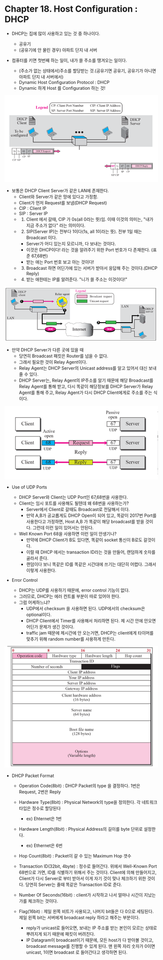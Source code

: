 # Chapter 18. Host Configuration : DHCP

+ DHCP는 집에 많이 사용하고 있는 것 중 하나이다.
  - 공유기
  - (공유기에 안 물린 경우) 아파트 단지 내 서버

+ 컴퓨터를 키면 첫번째 하는 일이, 내가 쓸 주소를 땡겨오는 일이다.
  - (주소가 없는 상태에서)주소를 할당받는 것.(공유기면 공유기, 공유기가 아니면 아파트 단지 내 서버에서)
  - Dynamic Host Configuration Protocol : DHCP
  - Dynamic 하게 Host 를 Configuration 하는 것!

<img src="images/CompNetwork_Ch18_1.png"/>

+ 보통은 DHCP Client Server가 같은 LAN에 존재한다. 
  - Client와 Server가 같은 망에 있다고 가정함. 
  - Client가 먼저 Request를 보냄(DHCP Request)
  - CIP : Client IP
  - SIP : Server IP
  - 1. Client 에서 갈때, CIP 가 0s(all 0라는 뜻)임. 이때 이것의 의미는, "내가 지금 주소가 없다" 라는 의미이다.
  - 2. SIP(Server IP)는 전부다 1이다(1s, all 1이라는 뜻). 전부 1일 때는 Broadcast 이다. 
    - Server가 어디 있는지 모르니까, 다 보내는 것이다.
    - 이것은 DHCP이다! 라는 것을 알려주기 위한 Port 번호가 다 존재한다. (표준 67,68번)
    - 받는 애는 Port 번호 보고 아는 것이다!
  - 3. Broadcast 하면 어딘가에 있는 서버가 받아서 응답해 주는 것이다.(DHCP Reply)
  - 4. 받는 애한테는 IP를 알려준다. "니가 쓸 주소는 이것이다!"  
  
<img src="images/CompNetwork_Ch18_2.png"/>  
  
+ 만약 DHCP Server가 다른 곳에 있을 때
  - 당연히 Broadcast 패킷은 Router를 넘을 수 없다. 
  - 그래서 필요한 것이 Relay Agent이다. 
  - Relay Agent는 DHCP Server의 Unicast address를 알고 있어서 대신 보내줄 수 있다. 
  - DHCP Server는, Relay Agent의 IP주소를 알기 때문에 해당 Broadcast를 Relay Agent를 통해 받고, 다시 똑같이 해당정보를 DHCP Server가 Relay Agent를 통해 주고, Relay Agent가 다시 DHCP Client에게로 주소를 주는 식이다.
  
<img src="images/CompNetwork_Ch18_3.png"/>   
  
+ Use of UDP Ports
  - DHCP Server와 Client는 UDP Port인 67,68번을 사용한다. 
  - Client는 임시 포트를 사용해도 될텐데 왜 68번을 사용하는가?
    - Server에서 Client로 갈때도 Broadcast로 전달해서 이다. 
    - 만약 A,B가 공교롭게도 DHCP Open이 되어 있고, 똑같이 2017번 Port를 사용한다고 가정하면, Host A,B 가 똑같이 해당 broadcast를 받을 것이다. 그런데 이런 일이 있어서는 안된다. 
  - Well Known Port 68을 사용하면 이런 일이 안생기나?
    - 만약에 DHCP Client가 B도 있다면, 똑같이 socket 통신이 B로도 갈것이다. 
    - 이럴 때 DHCP 에서는 transaction ID라는 것을 만들어, 랜덤하게 숫자를 골라서 준다. 
    - 랜덤이다 보니 똑같은 ID를 똑같은 시간대에 쓰기는 대단히 어렵다. 그래서 이렇게 사용한다. 
    
+ Error Control
  - DHCP는 UDP를 사용하기 때문에, error control 기능이 없다. 
  - 그러므로, DHCP는 에러 컨트롤 부분이 따로 있어야 한다. 
  - 그럼 어케하느냐?
    - UDP에서 checksum 을 사용하면 된다. UDP에서의 checksum은 optional이다.
    - DHCP Client에서 Timer를 사용해서 처리하면 된다. 제 시간 안에 안오면 어딘가 문제가 생긴 것이다. 
    - traffic jam 때문에 제시간에 안 오는거면, DHCP는 client에게 타이머를 맞추기 위해 random number를 사용하게 만든다. 
    
<img src="images/CompNetwork_Ch18_4.png"/>

+ DHCP Packet Format
  - Operation Code(8bit) : DHCP Packet의 type 을 결정하다. 1번은 Request, 2번은 Reply
  - Hardware Type(8bit) : Physical Network의 type을 정의한다. 각 네트워크 타입은 정수로 할당된다 
    - ex) Ehternet은 1번
    
  - Hardware Length(8bit) : Physical Address의 길이를 byte 단위로 설정한다. 
    - ex) Ethernet은 6번
    
  - Hop Count(8bit) : Packet이 갈 수 있는 Maximum Hop 갯수
  - Transaction ID(32bit, 4byte) : 정수로 들어간다. 위에서 Well-Known Port 68번으로 가면, ID를 식별하기 위해서 주는 것이다. Client에 의해 만들어지고, Client가 다시 Server로 부터 받아서 이게 자기 것이 맞나 체크하기 위한 것이다. 당연히 Server는 줄때 똑같은 Transaction ID로 준다. 
  
  - Number Of Seconds(16bit) : client가 시작하고 나서 얼마나 시간이 지났는가를 체크하는 것이다. 
  - Flag(16bit) : 제일 왼쪽 비트가 사용되고, 나머지 bit들은 다 0으로 세팅된다. 제일 왼쪽 bit는 서버에게 broadcast reply 하라고 해주는 부분이다. 
    - reply가 unicast로 들어오면, 보내는 IP 주소를 받는 본인이 모르는 상태로 뿌려지게 되기 때문에 패킷이 버려진다. 
    - IP Datagram이 broadcast이기 때문에, 모든 host가 다 받아볼 것이고, broadcast message를 진행할 수 있게 된다. 맨 왼쪽 자리 숫자가 0이면 unicast, 1이면 broadcast 로 들어간다고 생각하면 된다. 
    
    
  
  
